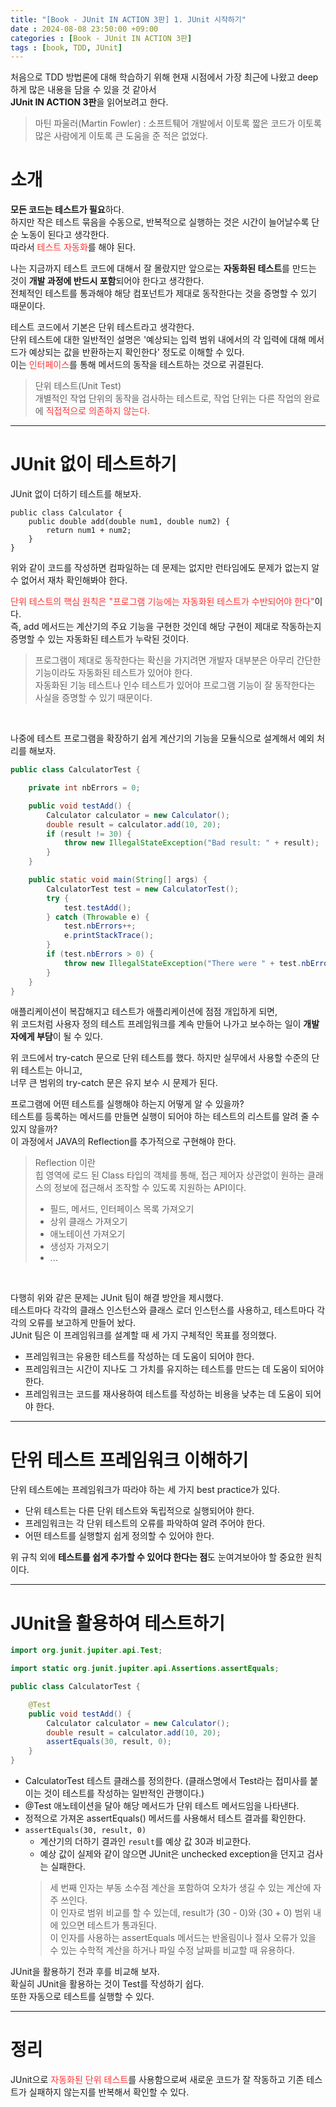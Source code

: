 ```yaml
---
title: "[Book - JUnit IN ACTION 3판] 1. JUnit 시작하기"
date : 2024-08-08 23:50:00 +09:00
categories : [Book - JUnit IN ACTION 3판]
tags : [book, TDD, JUnit]
---
```


처음으로 TDD 방법론에 대해 학습하기 위해 현재 시점에서 가장 최근에 나왔고 deep하게 많은 내용을 담을 수 있을 것 같아서   
**JUnit IN ACTION 3판**을 읽어보려고 한다.

> 마틴 파울러(Martin Fowler) : 소프트퉤어 개발에서 이토록 짧은 코드가 이토록 많은 사람에게 이토록 큰 도움을 준 적은 없었다.

# 소개
**모든 코드는 테스트가 필요**하다.   
하지만 작은 테스트 묶음을 수동으로, 반복적으로 실행하는 것은 시간이 늘어날수록 단순 노동이 된다고 생각한다.   
따라서 <span style="color:#FF3333">테스트 자동화</span>를 해야 된다.

나는 지금까지 테스트 코드에 대해서 잘 몰랐지만 앞으로는 **자동화된 테스트**를 만드는 것이 **개발 과정에 반드시 포함**되어야 한다고 생각한다.   
전체적인 테스트를 통과해야 해당 컴포넌트가 제대로 동작한다는 것을 증명할 수 있기 때문이다.

테스트 코드에서 기본은 단위 테스트라고 생각한다.   
단위 테스트에 대한 일반적인 설명은 '예상되는 입력 범위 내에서의 각 입력에 대해 메서드가 예상되는 값을 반환하는지 확인한다' 정도로 이해할 수 있다.   
이는 <span style="color:#FF3333">인터페이스</span>를 통해 메서드의 동작을 테스트하는 것으로 귀결된다.

> 단위 테스트(Unit Test)   
> 개별적인 작업 단위의 동작을 검사하는 테스트로, 작업 단위는 다른 작업의 완료에 <span style="color:#FF3333">직접적으로 의존하지 않는다.</span>

---

# JUnit 없이 테스트하기
JUnit 없이 더하기 테스트를 해보자.
```
public class Calculator {
    public double add(double num1, double num2) {
        return num1 + num2;
    }
}
```
위와 같이 코드를 작성하면 컴파일하는 데 문제는 없지만 런타임에도 문제가 없는지 알 수 없어서 재차 확인해봐야 한다.

<span style="color:#FF3333">단위 테스트의 핵심 원칙은 "프로그램 기능에는 자동화된 테스트가 수반되어야 한다"</span>이다.   
즉, add 메서드는 계산기의 주요 기능을 구현한 것인데 해당 구현이 제대로 작동하는지 증명할 수 있는 자동화된 테스트가 누락된 것이다.

> 프로그램이 제대로 동작한다는 확신을 가지려면 개발자 대부분은 아무리 간단한 기능이라도 자동화된 테스트가 있어야 한다.   
> 자동화된 기능 테스트나 인수 테스트가 있어야 프로그램 기능이 잘 동작한다는 사실을 증명할 수 있기 때문이다.

<br>

나중에 테스트 프로그램을 확장하기 쉽게 계산기의 기능을 모듈식으로 설계해서 예외 처리를 해보자.
```java
public class CalculatorTest {

    private int nbErrors = 0;

    public void testAdd() {
        Calculator calculator = new Calculator();
        double result = calculator.add(10, 20);
        if (result != 30) {
            throw new IllegalStateException("Bad result: " + result);
        }
    }

    public static void main(String[] args) {
        CalculatorTest test = new CalculatorTest();
        try {
            test.testAdd();
        } catch (Throwable e) {
            test.nbErrors++;
            e.printStackTrace();
        }
        if (test.nbErrors > 0) {
            throw new IllegalStateException("There were " + test.nbErrors + " error(s)");
        }
    }
}
```
애플리케이션이 복잡해지고 테스트가 애플리케이션에 점점 개입하게 되면,   
위 코드처럼 사용자 정의 테스트 프레임워크를 계속 만들어 나가고 보수하는 일이 **개발자에게 부담**이 될 수 있다.

위 코드에서 try-catch 문으로 단위 테스트를 했다. 하지만 실무에서 사용할 수준의 단위 테스트는 아니고,   
너무 큰 범위의 try-catch 문은 유지 보수 시 문제가 된다.

프로그램에 어떤 테스트를 실행해야 하는지 어떻게 알 수 있을까?   
테스트를 등록하는 메서드를 만들면 실행이 되어야 하는 테스트의 리스트를 알려 줄 수 있지 않을까?   
이 과정에서 JAVA의 Reflection를 추가적으로 구현해야 한다.
> Reflection 이란   
> 힙 영역에 로드 된 Class 타입의 객체를 통해, 접근 제어자 상관없이 원하는 클래스의 정보에 접근해서 조작할 수 있도록 지원하는 API이다.
> * 필드, 메서드, 인터페이스 목록 가져오기
> * 상위 클래스 가져오기
> * 애노테이션 가져오기
> * 생성자 가져오기
> * ...

<br>

다행히 위와 같은 문제는 JUnit 팀이 해결 방안을 제시했다.   
테스트마다 각각의 클래스 인스턴스와 클래스 로더 인스턴스를 사용하고, 테스트마다 각각의 오류를 보고하게 만들어 놨다.   
JUnit 팀은 이 프레임워크를 설계할 때 세 가지 구체적인 목표를 정의했다.
* 프레임워크는 유용한 테스트를 작성하는 데 도움이 되어야 한다.
* 프레임워크는 시간이 지나도 그 가치를 유지하는 테스트를 만드는 데 도움이 되어야 한다.
* 프레임워크는 코드를 재사용하여 테스트를 작성하는 비용을 낮추는 데 도움이 되어야 한다.

---

# 단위 테스트 프레임워크 이해하기
단위 테스트에는 프레임워크가 따라야 하는 세 가지 best practice가 있다.
* 단위 테스트는 다른 단위 테스트와 독립적으로 실행되어야 한다.
* 프레임워크는 각 단위 테스트의 오류를 파악하여 알려 주어야 한다.
* 어떤 테스트를 실행할지 쉽게 정의할 수 있어야 한다.

위 규칙 외에 **테스트를 쉽게 추가할 수 있어댜 한다는 점**도 눈여겨보아야 할 중요한 원칙이다.

---

# JUnit을 활용하여 테스트하기
```java
import org.junit.jupiter.api.Test;

import static org.junit.jupiter.api.Assertions.assertEquals;

public class CalculatorTest {

    @Test
    public void testAdd() {
        Calculator calculator = new Calculator();
        double result = calculator.add(10, 20);
        assertEquals(30, result, 0);
    }
}
```
* CalculatorTest 테스트 클래스를 정의한다. (클래스명에서 Test라는 접미사를 붙이는 것이 테스트를 작성하는 일반적인 관행이다.)
* @Test 애노테이션을 달아 해당 메서드가 단위 테스트 메서드임을 나타낸다.
* 정적으로 가져온 assertEquals() 메서드를 사용해서 테스트 결과를 확인한다.
* `assertEquals(30, result, 0)`
  * 계산기의 더하기 결과인 `result`를 예상 값 30과 비교한다.
  * 예상 값이 실제와 같이 않으면 JUnit은 unchecked exception을 던지고 검사는 실패한다.
  > 세 번째 인자는 부동 소수점 계산을 포함하여 오차가 생길 수 있는 계산에 자주 쓰인다.   
  > 이 인자로 범위 비교를 할 수 있는데, result가 (30 - 0)와 (30 + 0) 범위 내에 있으면 테스트가 통과된다.   
  > 이 인자를 사용하는 assertEquals 메서드는 반올림이나 절사 오류가 있을 수 있는 수학적 계산을 하거나 파일 수정 날짜를 비교할 때 유용하다.

JUnit을 활용하기 전과 후를 비교해 보자.   
확실히 JUnit을 활용하는 것이 Test를 작성하기 쉽다.   
또한 자동으로 테스트를 실행할 수 있다.

---

# 정리
JUnit으로 <span style="color:#FF3333">자동화된 단위 테스트</span>를 사용함으로써 새로운 코드가 잘 작동하고 기존 테스트가 실패하지 않는지를 반복해서 확인할 수 있다.
